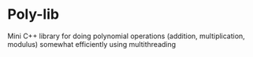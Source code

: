 # Poly-lib

Mini C++ library for doing polynomial operations (addition, multiplication, modulus) somewhat efficiently using multithreading
